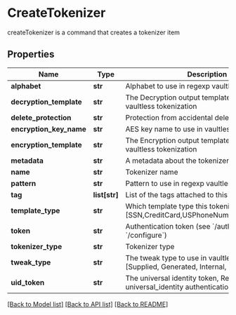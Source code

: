# CreateTokenizer

createTokenizer is a command that creates a tokenizer item
## Properties
Name | Type | Description | Notes
------------ | ------------- | ------------- | -------------
**alphabet** | **str** | Alphabet to use in regexp vaultless tokenization | [optional] 
**decryption_template** | **str** | The Decryption output template to use in regexp vaultless tokenization | [optional] 
**delete_protection** | **str** | Protection from accidental deletion of this item | [optional] 
**encryption_key_name** | **str** | AES key name to use in vaultless tokenization | [optional] 
**encryption_template** | **str** | The Encryption output template to use in regexp vaultless tokenization | [optional] 
**metadata** | **str** | A metadata about the tokenizer | [optional] 
**name** | **str** | Tokenizer name | 
**pattern** | **str** | Pattern to use in regexp vaultless tokenization | [optional] 
**tag** | **list[str]** | List of the tags attached to this key | [optional] 
**template_type** | **str** | Which template type this tokenizer is used for [SSN,CreditCard,USPhoneNumber,Email,Regexp] | 
**token** | **str** | Authentication token (see &#x60;/auth&#x60; and &#x60;/configure&#x60;) | [optional] 
**tokenizer_type** | **str** | Tokenizer type | 
**tweak_type** | **str** | The tweak type to use in vaultless tokenization [Supplied, Generated, Internal, Masking] | [optional] 
**uid_token** | **str** | The universal identity token, Required only for universal_identity authentication | [optional] 

[[Back to Model list]](../README.md#documentation-for-models) [[Back to API list]](../README.md#documentation-for-api-endpoints) [[Back to README]](../README.md)


